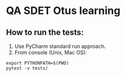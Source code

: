 # QA SDET Otus learning
## How to run the tests:

1. Use PyCharm standard run approach.
2. From console (Unix, Mac OS):
```shell
export PYTHONPATH=$(PWD)
pytest -v tests/
```
